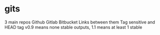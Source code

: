 # gits
3 main repos Github Gitlab Bitbucket
Links between them
Tag sensitive and HEAD tag v0.9 means none stable outputs, 1.1 means at least 1 stable
